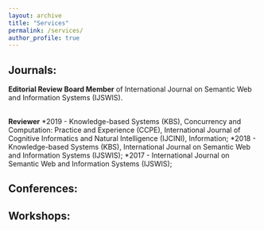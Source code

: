 ```yaml
---
layout: archive
title: "Services"
permalink: /services/
author_profile: true
---
```


## Journals:
**Editorial Review Board Member** of International Journal on Semantic Web and Information Systems (IJSWIS). <br>
<br>

**Reviewer**
*2019 - Knowledge-based Systems (KBS), Concurrency and Computation: Practice and Experience (CCPE), International Journal of Cognitive Informatics and Natural Intelligence (IJCINI), Information;
*2018 - Knowledge-based Systems (KBS), International Journal on Semantic Web and Information Systems (IJSWIS);
*2017 - International Journal on Semantic Web and Information Systems (IJSWIS);




## Conferences:


## Workshops:
